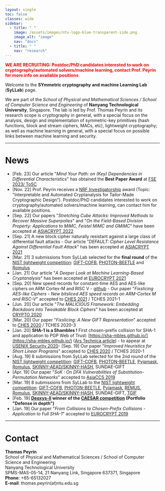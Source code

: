```yaml
---
layout: single
toc: false
classes: wide
sidebar:  
  - title: " "   
    image: /assets/images/ntu-logo-blue-transparent-side.png
    image_alt: "image"
    nav: "docs"
  - title: " "
    nav: "research"
---
```


<span style="color:red"><strong>WE ARE RECRUITING: Postdoc/PhD candidates interested to work on cryptography/automated solvers/machine learning, contact Prof. Peyrin for more info on available positions</strong></span>  

Welcome to the **SYmmetric cryptography and machine Learning Lab** (**SyLLab**) page.

We are part of the *School of Physical and Mathematical Sciences / School of Computer Science and Engineering* of **Nanyang Technological University**, Singapore. The lab is led by Prof. Thomas Peyrin and its research scope is cryptography in general, with a special focus on the analysis, design and implementation of symmetric-key primitives (hash functions, block and stream ciphers, MACs, etc), lightweight cryptography; as well as machine learning in general, with a special focus on possible links between machine learning and security.

---

# News

- \[Feb. 23\] Our article "*Mind Your Path: on (Key) Dependencies in Differential Characteristics*" has obtained the **Best Paper Award** at [FSE 2023/ ToSC](https://fse.iacr.org/2023/) 
- \[Nov. 22\] Prof. Peyrin receives a [NRF Investigatorship](https://www.nrf.gov.sg/docs/default-source/default-document-library/nrf-website-(nrf-investigators-portfolio)_updated-nov-2022.pdf) award (Topic: "Interpretable and Automated Cryptanalysis for Tailor-Made Cryptographic Design"). Postdoc/PhD candidates interested to work on cryptography/automated solvers/machine learning, can contact him for available positions.
- \[Sep. 22\] Our papers "*Stretching Cube Attacks: Improved Methods to Recover Massive Superpolies*" and "*On the Field-Based Division Property: Applications to MiMC, Feistel MiMC and GMiMC*" have been accepted at [ASIACRYPT 2022](https://asiacrypt.iacr.org/2022/) 
- \[Sep. 21\] A new block cipher naturally resistant against a large class of differential fault attacks - Our article "*DEFAULT: Cipher Level Resistance Against Differential Fault Attack*" has been accepted at [ASIACRYPT 2021](https://asiacrypt.iacr.org/2021/)  
- \[Mar. 21\]  3 submissions from SyLLab selected for the **final round** of the [NIST lightweight competition](https://csrc.nist.gov/Projects/Lightweight-Cryptography): [GIFT-COFB](https://www.isical.ac.in/~lightweight/COFB/), [PHOTON-BEETLE](https://www.isical.ac.in/~lightweight/beetle/) and [Romulus](https://romulusae.github.io/romulus/)
- \[Jan. 21\] Our article "*A Deeper Look at Machine Learning-Based Cryptanalysis*" has been accepted at [EUROCRYPT 2021](https://eurocrypt.iacr.org/2021/program.php)  
- \[Sep. 20\] New speed records for constant-time AES and AES-like ciphers on ARM Cortex-M and RISC V - [github](https://github.com/aadomn/aes) - Our paper "*Fixslicing AES-like Ciphers - New bitsliced AES speed records on ARM-Cortex M and RISC-V*" accepted to [CHES 2021](https://ches.iacr.org/2021/program.php) / TCHES 2021-1 
- \[Jun. 20\] Our article "*The MALICIOUS Framework: Embedding Backdoors into Tweakable Block Ciphers*" has been accepted at [CRYPTO 2020](https://crypto.iacr.org/2020/)
- \[Mar. 20\] Our paper "*Fixslicing: A New GIFT Representation*" accepted to [CHES 2020](https://ches.iacr.org/2020/program.php) / TCHES 2020-3    
- \[Jan. 20\] **SHA-1 is a Shambles !** First chosen-prefix collision for SHA-1 and application to PGP Web of Trust: [https://sha-mbles.github.io/](https://sha-mbles.github.io/) ([Ars Technica article](https://arstechnica.com/information-technology/2020/01/pgp-keys-software-security-and-much-more-threatened-by-new-sha1-exploit/)) - to appear at [USENIX Security 2020](https://www.usenix.org/conference/usenixsecurity20)- \[Sep. 19\] Our paper "*Improved Heuristics for Short Linear Programs*" accepted to [CHES 2020](https://ches.iacr.org/2020/program.php) / TCHES 2020-1 
- \[Aug. 19\]  6 submissions from SyLLab selected for the 2nd round of the [NIST lightweight competition](https://csrc.nist.gov/Projects/Lightweight-Cryptography): [GIFT-COFB](https://www.isical.ac.in/~lightweight/COFB/), [PHOTON-BEETLE](https://www.isical.ac.in/~lightweight/beetle/), [Pyjamask](https://pyjamask-cipher.github.io/), [Romulus](https://romulusae.github.io/romulus/), [SKINNY-AEAD/SKINNY-HASH](https://sites.google.com/site/skinnycipher/nist-lwc-submission/skinny), SUNDAE-GIFT
- \[Apr. 19\] Our paper "*SoK : On DFA Vulnerabilities of Substitution-Permutation Networks*" accepted to [AsiaCCS 2019](https://asiaccs2019.blogs.auckland.ac.nz/program/)
- \[Mar. 19\]  8 submissions from SyLLab to the [NIST lightweight competition](https://csrc.nist.gov/Projects/Lightweight-Cryptography): [GIFT-COFB](https://www.isical.ac.in/~lightweight/COFB/), [PHOTON-BEETLE](https://www.isical.ac.in/~lightweight/beetle/), [Pyjamask](https://pyjamask-cipher.github.io/), [REMUS](https://remusae.github.io/remus/), [Romulus](https://romulusae.github.io/romulus/), [SKINNY-AEAD/SKINNY-HASH](https://sites.google.com/site/skinnycipher/nist-lwc-submission/skinny), SUNDAE-GIFT, [TGIF](https://tgifae.github.io/tgif/)
- \[Feb. 19\] **[Deoxys-II](https://sites.google.com/view/deoxyscipher) winner of the [CAESAR competition](http://competitions.cr.yp.to/caesar-submissions.html) (Portfolio "Defense in depth")**
- \[Jan. 19\] Our paper "*From Collisions to Chosen-Prefix Collisions - Application to Full SHA-1*" accepted to [EUROCRYPT 2019](https://eurocrypt.iacr.org/2019/program.html)  



---

# Contact

**Thomas Peyrin**  
School of Physical and Mathematical Sciences / School of Computer Science and Engineering   
Nanyang Technological University  
SPMS-MAS-05-14, 21 Nanyang Link, Singapore 637371, Singapore  
**Phone**: +65-65132027  
**E-mail**: thomas.peyrin(at)ntu.edu.sg
